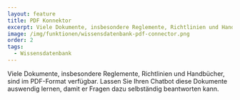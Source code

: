 ```yaml
---
layout: feature
title: PDF Konnektor
excerpt: Viele Dokumente, insbesondere Reglemente, Richtlinien und Handbücher, sind im PDF-Format verfügbar. Lassen Sie Ihren Chatbot diese Dokumente auswendig lernen, damit er Fragen dazu selbständig beantworten kann.
image: /img/funktionen/wissensdatenbank-pdf-connector.png
order: 2
tags:
  - Wissensdatenbank
---
```


Viele Dokumente, insbesondere Reglemente, Richtlinien und Handbücher, sind im PDF-Format verfügbar. Lassen Sie Ihren Chatbot diese Dokumente auswendig lernen, damit er Fragen dazu selbständig beantworten kann.

